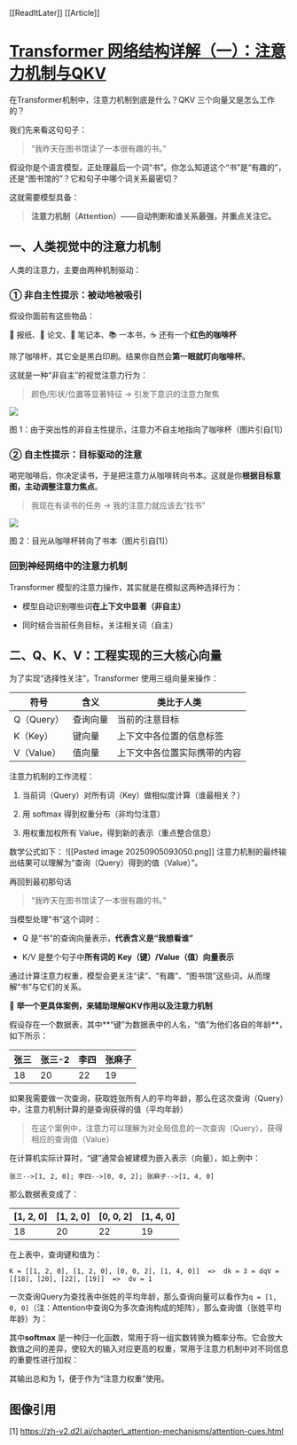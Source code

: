 [[ReadItLater]] [[Article]]

# [Transformer 网络结构详解（一）：注意力机制与QKV](https://mp.weixin.qq.com/s/gk6uj0nFPWMC-fzG7CFXBg)

在Transformer机制中，注意力机制到底是什么？QKV 三个向量又是怎么工作的？

我们先来看这句句子：

> “我昨天在图书馆读了一本很有趣的书。”

假设你是个语言模型，正处理最后一个词“书”。你怎么知道这个“书”是“有趣的”，还是“图书馆的”？它和句子中哪个词关系最密切？

这就需要模型具备：

> **注意力机制（Attention）——自动判断和谁关系最强，并重点关注它。**

## 一、人类视觉中的注意力机制

人类的注意力，主要由两种机制驱动：

### ① 非自主性提示：被动地被吸引

假设你面前有这些物品：

📰 报纸、📄 论文、📒 笔记本、📚 一本书，☕ 还有一个**红色的咖啡杯**

除了咖啡杯，其它全是黑白印刷。结果你自然会**第一眼就盯向咖啡杯**。

这就是一种“非自主”的视觉注意力行为：

> 颜色/形状/位置等显著特征 → 引发下意识的注意力聚焦

![](ReadItLater%20Inbox/assets/Transformer%20网络结构详解（一）：注意力机制与QKV-5liPXxc0Us.png)  

图 1：由于突出性的非自主性提示，注意力不自主地指向了咖啡杯（图片引自\[1\]）

### ② 自主性提示：目标驱动的注意

喝完咖啡后，你决定读书，于是把注意力从咖啡转向书本。这就是你**根据目标意图，主动调整注意力焦点**。

> 我现在有读书的任务 → 我的注意力就应该去“找书”

![](ReadItLater%20Inbox/assets/Transformer%20网络结构详解（一）：注意力机制与QKV-vMODlDjZ6E.png)  

图 2：目光从咖啡杯转向了书本（图片引自\[1\]）

### 回到神经网络中的注意力机制

Transformer 模型的注意力操作，其实就是在模拟这两种选择行为：

-   模型自动识别哪些词**在上下文中显著（非自主）**
    
-   同时结合当前任务目标，关注相关词（自主）
    

## 二、Q、K、V：工程实现的三大核心向量

为了实现“选择性关注”，Transformer 使用三组向量来操作：

|   符号   |   含义   |   类比于人类   |
| --- | --- | --- |
|   Q（Query）   |   查询向量   |   当前的注意目标   |
|   K（Key）   |   键向量   |   上下文中各位置的信息标签   |
|   V（Value）   |   值向量   |   上下文中各位置实际携带的内容   |

注意力机制的工作流程：

1.  当前词（Query）对所有词（Key）做相似度计算（谁最相关？）
    
2.  用 softmax 得到权重分布（非均匀注意）
    
3.  用权重加权所有 Value，得到新的表示（重点整合信息）
    

数学公式如下：
![[Pasted image 20250905093050.png]]
注意力机制的最终输出结果可以理解为“查询（Query）得到的值（Value）”。

再回到最初那句话

> “我昨天在图书馆读了一本很有趣的书。”

当模型处理“书”这个词时：

-   Q 是“书”的查询向量表示，**代表含义是“我想看谁”**
    
-   K/V 是整个句子中**所有词的 Key（键）/Value（值）向量表示**
    

通过计算注意力权重，模型会更关注“读”、“有趣”、“图书馆”这些词，从而理解“书”与它们的关系。

📌 **举一个更具体案例，来辅助理解QKV作用以及注意力机制**

假设存在一个数据表，其中**“键”为数据表中的人名，“值”为他们各自的年龄**，如下所示：

|   张三   |   张三-2   |   李四   |   张麻子   |
| --- | --- | --- | --- |
|   18   |   20   |   22   |   19   |

如果我需要做一次查询，获取姓张所有人的平均年龄，那么在这次查询（Query）中，注意力机制计算的是查询获得的值（平均年龄）

> 在这个案例中，注意力可以理解为对全局信息的一次查询（Query），获得相应的查询值（Value）

在计算机实际计算时，“键”通常会被建模为嵌入表示（向量），如上例中：

```
张三-->[1, 2, 0]; 李四-->[0, 0, 2]; 张麻子-->[1, 4, 0]
```

那么数据表变成了：

|   \[1, 2, 0\]   |   \[1, 2, 0\]   |   \[0, 0, 2\]   |   \[1, 4, 0\]   |
| --- | --- | --- | --- |
|   18   |   20   |   22   |   19   |

在上表中，查询键和值为：

```
K = [[1, 2, 0], [1, 2, 0], [0, 0, 2], [1, 4, 0]]  =>  dk = 3 = dqV = [[18], [20], [22], [19]]  =>  dv = 1
```

一次查询Query为查找表中张姓的平均年龄，那么查询向量可以看作为`q = [1, 0, 0]`（注：Attention中查询Q为多次查询构成的矩阵），那么查询值（张姓平均年龄）为：

其中**softmax** 是一种归一化函数，常用于将一组实数转换为概率分布。它会放大数值之间的差异，使较大的输入对应更高的权重，常用于注意力机制中对不同信息的重要性进行加权：

其输出总和为 1，便于作为“注意力权重”使用。

## 图像引用

\[1\] https://zh-v2.d2l.ai/chapter\_attention-mechanisms/attention-cues.html